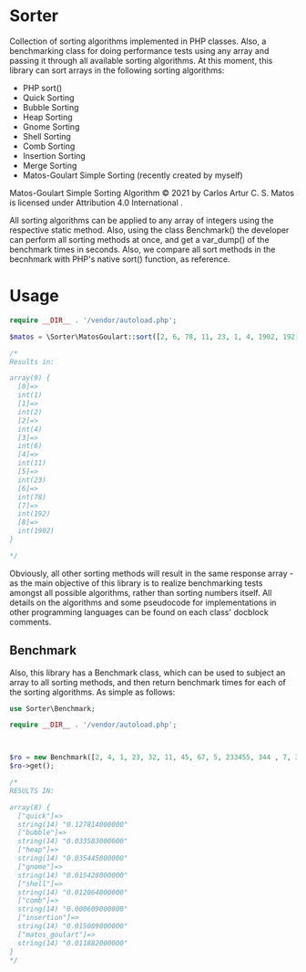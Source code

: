 # Sorter

Collection of sorting algorithms implemented in PHP classes. Also, a benchmarking class for doing performance tests using any array and passing it through all available sorting algorithms. At this moment, this library can sort arrays in the following sorting algorithms:

* PHP sort()
* Quick Sorting
* Bubble Sorting
* Heap Sorting
* Gnome Sorting
* Shell Sorting
* Comb Sorting
* Insertion Sorting
* Merge Sorting
* Matos-Goulart Simple Sorting (recently created by myself)

Matos-Goulart Simple Sorting Algorithm © 2021 by Carlos Artur C. S. Matos is licensed under Attribution 4.0 International .

All sorting algorithms can be applied to any array of integers using the respective static method. Also, using the class Benchmark() the developer can perform all sorting methods at once, and get a var_dump() of the benchmark times in seconds. Also, we compare all sort methods in the becnhmark with PHP's native sort() function, as reference.

# Usage

```php
require __DIR__ . '/vendor/autoload.php';

$matos = \Sorter\MatosGoulart::sort([2, 6, 78, 11, 23, 1, 4, 1902, 192]);

/*
Results in:

array(9) {
  [0]=>
  int(1)
  [1]=>
  int(2)
  [2]=>
  int(4)
  [3]=>
  int(6)
  [4]=>
  int(11)
  [5]=>
  int(23)
  [6]=>
  int(78)
  [7]=>
  int(192)
  [8]=>
  int(1902)
}

*/
```
Obviously, all other sorting methods will result in the same response array - as the main objective of this library is to realize benchmarking tests amongst all possible algorithms, rather than sorting numbers itself. All details on the algorithms and some pseudocode for implementations in other programming languages can be found on each class' docblock comments.

## Benchmark

Also, this library has a Benchmark class, which can be used to subject an array to all sorting methods, and then return benchmark times for each of the sorting algorithms. As simple as follows:

```php
use Sorter\Benchmark;

require __DIR__ . '/vendor/autoload.php';



$ro = new Benchmark([2, 4, 1, 23, 32, 11, 45, 67, 5, 233455, 344 , 7, 24, 67, 1111111, 111, 34, 2344]);
$ro->get();

/*
RESULTS IN:

array(8) {
  ["quick"]=>
  string(14) "0.127814000000"
  ["bubble"]=>
  string(14) "0.033583000000"
  ["heap"]=>
  string(14) "0.035445000000"
  ["gnome"]=>
  string(14) "0.015428000000"
  ["shell"]=>
  string(14) "0.012064000000"
  ["comb"]=>
  string(14) "0.000609000000"
  ["insertion"]=>
  string(14) "0.015089000000"
  ["matos_goulart"]=>
  string(14) "0.011882000000"
}
*/
```